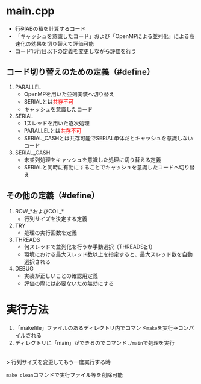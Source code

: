# main.cpp
* 行列ABの積を計算するコード<br>
* 「キャッシュを意識したコード」および「OpenMPによる並列化」による高速化の効果を切り替えて評価可能
* コード15行目以下の定義を変更しながら評価を行う

## コード切り替えのための定義（#define）
1. PARALLEL
    * OpenMPを用いた並列実装へ切り替え
    * SERIALとは<span style="color: red">共存不可</span>
    * キャッシュを意識したコード
2. SERIAL
    * 1スレッドを用いた逐次処理
    * PARALLELとは<span style="color: red">共存不可</span>
    * SERIAL_CASHとは共存可能でSERIAL単体だとキャッシュを意識しないコード
3. SERIAL_CASH
    * 未並列処理をキャッシュを意識した処理に切り替える定義
    * SERIALと同時に有効にすることでキャッシュを意識したコードへ切り替え

## その他の定義（#define）
1. ROW_&#42;およびCOL_&#42;
    * 行列サイズを決定する定義
2. TRY
    * 処理の実行回数を定義
3. THREADS
    * 何スレッドで並列化を行うか手動選択（THREADS≧1）
    * 環境における最大スレッド数以上を指定すると、最大スレッド数を自動選択される
4. DEBUG
    * 実装が正しいことの確認用定義
    * 評価の際には必要ないため無効にする

# 実行方法
1. 「makefile」ファイルのあるディレクトリ内でコマンド`make`を実行→コンパイルされる
2. ディレクトリに「main」ができるのでコマンド`./main`で処理を実行

<br>
> 行列サイズを変更してもう一度実行する時
<br>

`make clean`コマンドで実行ファイル等を削除可能
